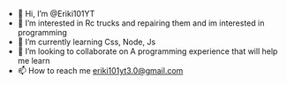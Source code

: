 - 👋 Hi, I’m @Eriki101YT
- 👀 I’m interested in Rc trucks and repairing them and im interested in programming
- 🌱 I’m currently learning Css, Node, Js
- 💞️ I’m looking to collaborate on A programming experience that will help me learn
- 📫 How to reach me eriki101yt3.0@gmail.com

<!---
Eriki101YT/Eriki101YT is a ✨ special ✨ repository because its `README.md` (this file) appears on your GitHub profile.
You can click the Preview link to take a look at your changes.
--->
